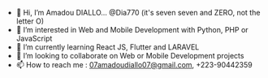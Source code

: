 - 👋 Hi, I’m Amadou DIALLO... @Dia770 (it's seven seven and ZERO, not the letter O)
- 👀 I’m interested in Web and Mobile Development with Python, PHP or JavaScript
- 🌱 I’m currently learning React JS, Flutter and LARAVEL
- 💞️ I’m looking to collaborate on Web or Mobile Development projects
- 📫 How to reach me : 07amadoudiallo07@gmail.com, +223-90442359

<!---
Dia770/Dia770 is a ✨ special ✨ repository because its `README.md` (this file) appears on your GitHub profile.
You can click the Preview link to take a look at your changes.
--->
